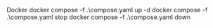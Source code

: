 Docker
docker compose -f .\compose.yaml up -d
docker compose -f .\compose.yaml stop
docker compose -f .\compose.yaml down